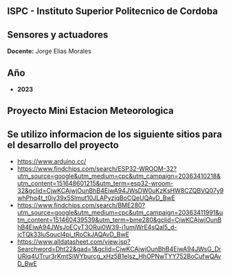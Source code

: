 ## ISPC - Instituto Superior Politecnico de Cordoba  

## Sensores y actuadores

**Docente:** Jorge Elias Morales
  

## Año
- **2023**

## Proyecto Mini Estacion Meteorologica  
  
##   Se utilizo informacion de los siguiente sitios para el desarrollo del proyecto

- https://www.arduino.cc/
- https://www.findchips.com/search/ESP32-WROOM-32?utm_source=google&utm_medium=cpc&utm_campaign=20363410218&utm_content=151648601215&utm_term=esp32-wroom-32&gclid=CjwKCAjwjOunBhB4EiwA94JWsDW0uKzKsHW8CZQBVQ07y9whPhq4t_t0iy39x5Slmut10JLAPyzjqBoCQeUQAvD_BwE 
- https://www.findchips.com/search/BME280?utm_source=google&utm_medium=cpc&utm_campaign=20363411991&utm_content=151460439539&utm_term=bme280&gclid=CjwKCAjwjOunBhB4EiwA94JWsJoECyT3ORui0W39-i1umjWrE4sQal5_d-jcTQk33luSqucl4pi_tRoCkJAQAvD_BwE
- https://www.alldatasheet.com/view.jsp?Searchword=Dht22&gad=1&gclid=CjwKCAjwjOunBhB4EiwA94JWsG_DrURiq4UTrur3rKmtSiWYburcg_xHz5B1eIsz_HhOPNwTYY752BoCufwQAvD_BwE


  